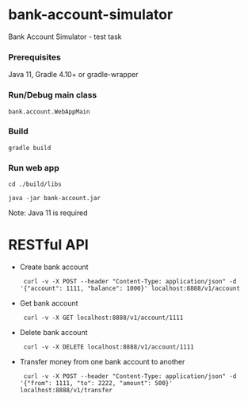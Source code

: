 # bank-account-simulator #

Bank Account Simulator - test task

### Prerequisites ###

Java 11, Gradle 4.10+ or gradle-wrapper

### Run/Debug main class ###

    bank.account.WebAppMain
    
### Build ###

    gradle build

### Run web app ###

    cd ./build/libs
    
    java -jar bank-account.jar
    
Note: Java 11 is required


RESTful API
===========

 * Create bank account

        curl -v -X POST --header "Content-Type: application/json" -d '{"account": 1111, "balance": 1000}' localhost:8888/v1/account

 * Get bank account

        curl -v -X GET localhost:8888/v1/account/1111

 * Delete bank account

        curl -v -X DELETE localhost:8888/v1/account/1111

 * Transfer money from one bank account to another

        curl -v -X POST --header "Content-Type: application/json" -d '{"from": 1111, "to": 2222, "amount": 500}' localhost:8888/v1/transfer

